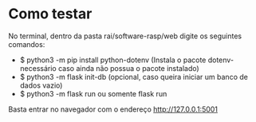 # Como testar 

No terminal, dentro da pasta rai/software-rasp/web digite os seguintes comandos:
* $ python3 -m pip install python-dotenv (Instala o pacote dotenv-necessário caso ainda não possua o pacote instalado)
* $ python3 -m flask init-db (opcional, caso queira iniciar um banco de dados vazio)
* $ python3 -m flask run ou somente flask run

Basta entrar no navegador com o endereço http://127.0.0.1:5001
